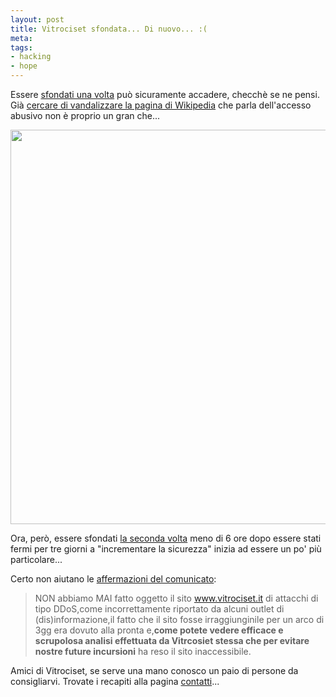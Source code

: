 ```yaml
--- 
layout: post
title: Vitrociset sfondata... Di nuovo... :(
meta: 
tags: 
- hacking
- hope
---
```

Essere [sfondati una volta][1] può sicuramente accadere, checchè se ne pensi. Già [cercare di vandalizzare la pagina di Wikipedia][2] che parla dell'accesso abusivo non è proprio un gran che...

<a href="http://matteoflora.com/2011/08/vitrociset-sfondata-di-nuovo/ce5z0/" rel="attachment wp-att-235"><img src="http://matteoflora.com/wp-content/uploads/2011/08/CE5z0-640x631.png" alt="" title="CE5z0" width="640" height="631" class="aligncenter size-medium wp-image-235" /></a>

Ora, però, essere sfondati [la seconda volta][3] meno di 6 ore dopo essere stati fermi per tre giorni a "incrementare la sicurezza" inizia ad essere un po' più particolare...  
  
Certo non aiutano le [affermazioni del comunicato][3]:

> NON abbiamo MAI fatto oggetto il sito www.vitrociset.it di attacchi di tipo DDoS,come incorrettamente riportato da alcuni outlet di (dis)informazione,il fatto che il sito fosse irraggiunginile per un arco di 3gg era dovuto alla pronta e,**come potete vedere efficace e scrupolosa analisi effettuata da Vitrcosiet stessa che per evitare nostre future incursioni** ha reso il sito inaccessibile.
  
Amici di Vitrociset, se serve una mano conosco un paio di persone da consigliarvi. Trovate i recapiti alla pagina [contatti](http://www.matteoflora.com/contatti)...  
  

[1]: http://matteoflora.com/2011/08/anonita-perche-vitrociset-e-cnaipi/
[2]: http://matteoflora.com/2011/08/vitrociset-modifica-wikipedia-per-fare-sparire-attacco/
[3]: http://anon-news.blogspot.com/2011/08/antisec-vitrocisetit-owned-part-ii.html
